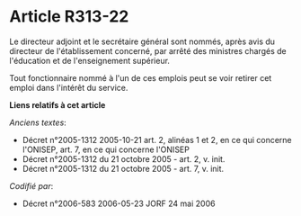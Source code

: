 # Article R313-22

Le directeur adjoint et le secrétaire général sont nommés, après avis du directeur de l'établissement concerné, par arrêté
des ministres chargés de l'éducation et de l'enseignement supérieur.

Tout fonctionnaire nommé à l'un de ces emplois peut se voir retirer cet emploi dans l'intérêt du service.

**Liens relatifs à cet article**

_Anciens textes_:

  - Décret n°2005-1312 2005-10-21 art. 2, alinéas 1 et 2, en ce qui concerne l'ONISEP, art. 7, en ce qui concerne l'ONISEP
  - Décret n°2005-1312 du 21 octobre 2005 - art. 2, v. init.
  - Décret n°2005-1312 du 21 octobre 2005 - art. 7, v. init.

_Codifié par_:

  - Décret n°2006-583 2006-05-23 JORF 24 mai 2006
